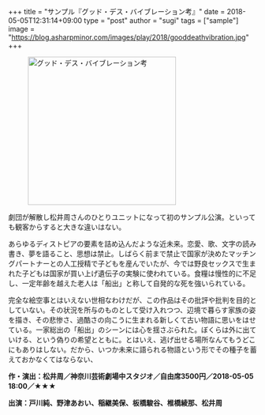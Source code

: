+++
title = "サンプル『グッド・デス・バイブレーション考』"
date = 2018-05-05T12:31:14+09:00
type = "post"
author = "sugi"
tags = ["sample"]
image = "https://blog.asharpminor.com/images/play/2018/gooddeathvibration.jpg"
+++
<figure class="alignleft"><img src="/images/play/2018/gooddeathvibration.jpg" alt="グッド・デス・バイブレーション考" style="width: 300px !important;"></figure>

劇団が解散し松井周さんのひとりユニットになって初のサンプル公演。といっても観客からすると大きな違いはない。

あらゆるディストピアの要素を詰め込んだような近未来。恋愛、歌、文字の読み書き、夢を語ること、思想は禁止。しばらく前まで禁止で国家が決めたマッチングパートナーとの人工授精で子どもを産んでいたが、今では野良セックスで生まれた子どもは国家が買い上げ遺伝子の実験に使われている。食糧は慢性的に不足し、一定年齢を越えた老人は「船出」と称して自発的な死を強いられている。

完全な絵空事とはいえない世相なわけだが、この作品はその批評や批判を目的としていない。その状況を所与のものとして受け入れつつ、辺境で暮らす家族の姿を描き、その悲惨さ、過酷さの向こうに生まれる新しくて古い物語に思いをはせている。一家総出の「船出」のシーンには心を揺さぶられた。ぼくらは外に出ていける、という偽りの希望とともに。とはいえ、逃げ出せる場所なんてもうどこにもありはしない。だから、いつか未来に語られる物語という形でその種子を蓄えておかなくてはならない、

**作・演出：松井周／神奈川芸術劇場中スタジオ／自由席3500円／2018-05-05 18:00／★★★**

**出演：戸川純、野津あおい、稲継美保、板橋駿谷、椎橋綾那、松井周**
